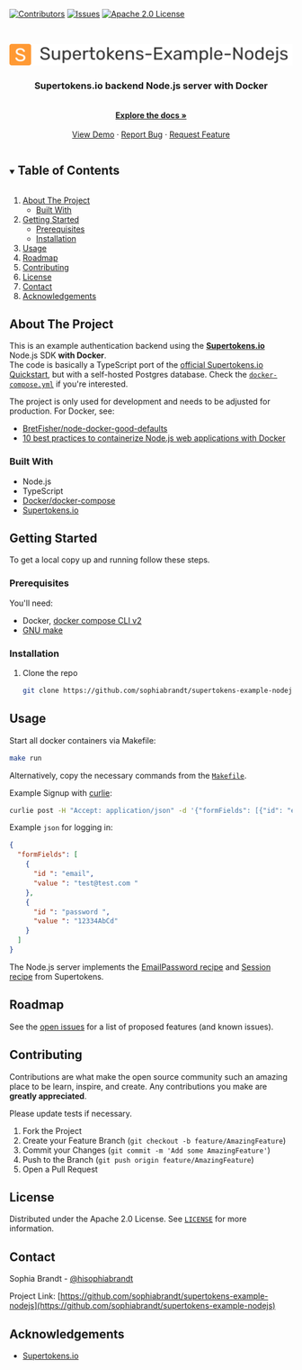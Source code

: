 <!-- PROJECT SHIELDS -->

[![Contributors][contributors-shield]][contributors-url]
[![Issues][issues-shield]][issues-url]
[![Apache 2.0 License][license-shield]][license-url]

<!-- PROJECT LOGO -->
<br />
<p align="center">
  <a href="https://github.com/sophiabrandt/supertokens-example-nodejs">
    <img src="images/logo.png" alt="Logo">
  </a>

  <h3 align="center">Supertokens.io backend Node.js server with Docker</h3>

  <p align="center">
    <br />
    <a href="https://github.com/sophiabrandt/supertokens-example-nodejs"><strong>Explore the docs »</strong></a>
    <br />
    <br />
    <a href="https://github.com/sophiabrandt/supertokens-example-nodejs">View Demo</a>
    ·
    <a href="https://github.com/sophiabrandt/supertokens-example-nodejs/issues">Report Bug</a>
    ·
    <a href="https://github.com/sophiabrandt/supertokens-example-nodejs/issues">Request Feature</a>
  </p>
</p>

<!-- TABLE OF CONTENTS -->
<details open="open">
  <summary><h2 style="display: inline-block">Table of Contents</h2></summary>
  <ol>
    <li>
      <a href="#about-the-project">About The Project</a>
      <ul>
        <li><a href="#built-with">Built With</a></li>
      </ul>
    </li>
    <li>
      <a href="#getting-started">Getting Started</a>
      <ul>
        <li><a href="#prerequisites">Prerequisites</a></li>
        <li><a href="#installation">Installation</a></li>
      </ul>
    </li>
    <li><a href="#usage">Usage</a></li>
    <li><a href="#roadmap">Roadmap</a></li>
    <li><a href="#contributing">Contributing</a></li>
    <li><a href="#license">License</a></li>
    <li><a href="#contact">Contact</a></li>
    <li><a href="#acknowledgements">Acknowledgements</a></li>
  </ol>
</details>

<!-- ABOUT THE PROJECT -->

## About The Project

This is an example authentication backend using the **[Supertokens.io][supertokens]** Node.js SDK **with Docker**.  
The code is basically a TypeScript port of the [official Supertokens.io Quickstart][quickstart], but with a self-hosted Postgres database. Check the [`docker-compose.yml`](docker-compose.yml) if you're interested.

The project is only used for development and needs to be adjusted for production. For Docker, see:

* [BretFisher/node-docker-good-defaults][dockerdefaults]
* [10 best practices to containerize Node.js web applications with Docker][snykio]

### Built With

- Node.js
- TypeScript
- [Docker/docker-compose][compose]
- [Supertokens.io][supertokens]

<!-- GETTING STARTED -->

## Getting Started

To get a local copy up and running follow these steps.

### Prerequisites

You'll need:

- Docker, [docker compose CLI v2](https://github.com/docker/compose/tree/v2)
- [GNU make](https://www.gnu.org/software/make/)

### Installation

1. Clone the repo

   ```sh
   git clone https://github.com/sophiabrandt/supertokens-example-nodejs.git
   ```

<!-- USAGE EXAMPLES -->

## Usage

Start all docker containers via Makefile:

```sh
make run
```
Alternatively, copy the necessary commands from the [`Makefile`](Makefile).

Example Signup with [curlie](https://curlie.io/):

```sh
curlie post -H "Accept: application/json" -d '{"formFields": [{"id": "email", "value": "test@test.com"}, {"id": "password", "value": "AbcDef678990"}]}' http://localhost:7000/auth/signup
```

Example `json` for logging in:

```json
{
  "formFields": [
    {
      "id ": "email",
      "value ": "test@test.com "
    },
    {
      "id ": "password ",
      "value ": "12334AbCd"
    }
  ]
}
```

The Node.js server implements the [EmailPassword recipe](https://github.com/supertokens/frontend-driver-interface/) and [Session recipe](https://github.com/supertokens/frontend-driver-interface/) from Supertokens.

<!-- ROADMAP -->

## Roadmap

See the [open issues](https://github.com/sophiabrandt/supertokens-example-nodejs/issues) for a list of proposed features (and known issues).

<!-- CONTRIBUTING -->

## Contributing

Contributions are what make the open source community such an amazing place to be learn, inspire, and create. Any contributions you make are **greatly appreciated**.

Please update tests if necessary.

1. Fork the Project
2. Create your Feature Branch (`git checkout -b feature/AmazingFeature`)
3. Commit your Changes (`git commit -m 'Add some AmazingFeature'`)
4. Push to the Branch (`git push origin feature/AmazingFeature`)
5. Open a Pull Request

<!-- LICENSE -->

## License

Distributed under the Apache 2.0 License. See [`LICENSE`](LICENSE) for more information.

<!-- CONTACT -->

## Contact

Sophia Brandt - [@hisophiabrandt](https://twitter.com/hisophiabrandt)

Project Link: [https://github.com/sophiabrandt/supertokens-example-nodejs](https://github.com/sophiabrandt/supertokens-example-nodejs)

<!-- ACKNOWLEDGEMENTS -->

## Acknowledgements

- [Supertokens.io][supertokens]

<!-- MARKDOWN LINKS & IMAGES -->
<!-- https://www.markdownguide.org/basic-syntax/#reference-style-links -->

[contributors-shield]: https://img.shields.io/github/contributors/sophiabrandt/supertokens-example-nodejs.svg
[contributors-url]: https://github.com/sophiabrandt/supertokens-example-nodejs/graphs/contributors
[issues-shield]: https://img.shields.io/github/issues/sophiabrandt/supertokens-example-nodejs.svg
[issues-url]: https://github.com/sophiabrandt/supertokens-example-nodejs/issues
[license-shield]: https://img.shields.io/github/license/sophiabrandt/supertokens-example-nodejs.svg
[license-url]: https://github.com/sophiabrandt/supertokens-example-nodejs/blob/master/LICENSE
[supertokens]: https://supertokens.io
[pnpm]: https://pnpm.js.org/
[quickstart]: https://supertokens.io/docs/emailpassword/quick-setup/overview
[dockerdefaults]: https://github.com/BretFisher/node-docker-good-defaults
[snykio]: https://snyk.io/blog/10-best-practices-to-containerize-nodejs-web-applications-with-docker/
[compose]: https://github.com/docker/compose
